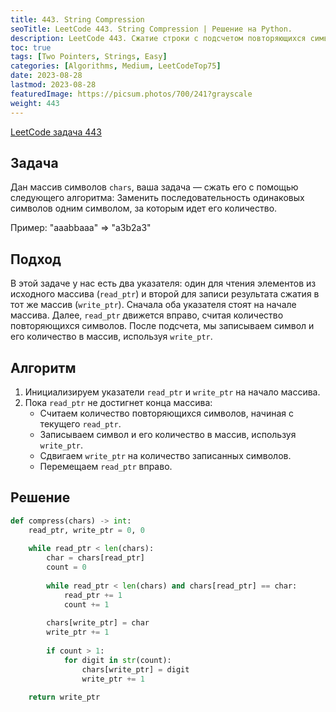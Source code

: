 ```yaml
---
title: 443. String Compression
seoTitle: LeetCode 443. String Compression | Решение на Python.
description: LeetCode 443. Сжатие строки с подсчетом повторяющихся символов. Разбор задачи с использованием техники двух указательов.
toc: true
tags: [Two Pointers, Strings, Easy]
categories: [Algorithms, Medium, LeetCodeTop75]
date: 2023-08-28
lastmod: 2023-08-28
featuredImage: https://picsum.photos/700/241?grayscale
weight: 443
---
```


[LeetCode задача 443](<https://leetcode.com/problems/string-compression/>)

## Задача

Дан массив символов `chars`, ваша задача — сжать его с помощью следующего алгоритма: Заменить последовательность одинаковых символов одним символом, за которым идет его количество.

Пример: "aaabbaaa" => "a3b2a3"

## Подход

В этой задаче у нас есть два указателя: один для чтения элементов из исходного массива (`read_ptr`) и второй для записи результата сжатия в тот же массив (`write_ptr`). Сначала оба указателя стоят на начале массива. Далее, `read_ptr` движется вправо, считая количество повторяющихся символов. После подсчета, мы записываем символ и его количество в массив, используя `write_ptr`.

## Алгоритм

1. Инициализируем указатели `read_ptr` и `write_ptr` на начало массива.
2. Пока `read_ptr` не достигнет конца массива:
   - Считаем количество повторяющихся символов, начиная с текущего `read_ptr`.
   - Записываем символ и его количество в массив, используя `write_ptr`.
   - Сдвигаем `write_ptr` на количество записанных символов.
   - Перемещаем `read_ptr` вправо.

## Решение

```python
def compress(chars) -> int:
    read_ptr, write_ptr = 0, 0
    
    while read_ptr < len(chars):
        char = chars[read_ptr]
        count = 0
        
        while read_ptr < len(chars) and chars[read_ptr] == char:
            read_ptr += 1
            count += 1
            
        chars[write_ptr] = char
        write_ptr += 1
        
        if count > 1:
            for digit in str(count):
                chars[write_ptr] = digit
                write_ptr += 1
    
    return write_ptr
```
